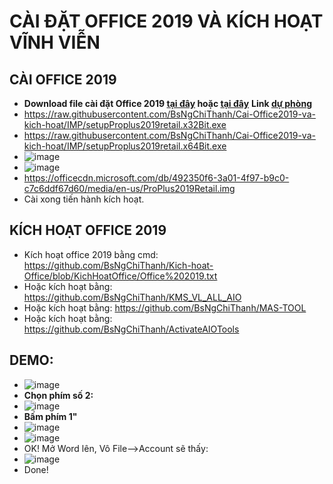# CÀI ĐẶT OFFICE 2019 VÀ KÍCH HOẠT VĨNH VIỄN #

## CÀI OFFICE 2019 ##
  - **Download file cài đặt Office 2019 [tại đây](https://officecdn.microsoft.com/db/492350f6-3a01-4f97-b9c0-c7c6ddf67d60/media/en-us/ProPlus2019Retail.img) hoặc [tại đây](https://bsthanh-my.sharepoint.com/:u:/g/personal/0914678254_bsthanh_onmicrosoft_com/EVzsWWwrfyZEgGgvo8TlzbEBEWUI3EIG7myUZG4axWS_6w?e=6YXlCa)** **Link [dự phòng](https://bsthanh-my.sharepoint.com/:u:/g/personal/0914678254_bsthanh_onmicrosoft_com/EUkFHSfS-aBOufvtlskYazwBhtITiwyIR0ADmVg-AZk9Kg?e=4epSA7)**
  - https://raw.githubusercontent.com/BsNgChiThanh/Cai-Office2019-va-kich-hoat/IMP/setupProplus2019retail.x32Bit.exe
  - https://raw.githubusercontent.com/BsNgChiThanh/Cai-Office2019-va-kich-hoat/IMP/setupProplus2019retail.x64Bit.exe
  - ![image](https://github.com/BsNgChiThanh/Cai-Office2019-va-kich-hoat/assets/82578024/0dae270a-292d-4cd5-a745-ceb46e9000a3)
  - ![image](https://github.com/BsNgChiThanh/Cai-Office2019-va-kich-hoat/assets/82578024/d229bc64-4c18-484f-931f-534f1e2a9ccb)
  - https://officecdn.microsoft.com/db/492350f6-3a01-4f97-b9c0-c7c6ddf67d60/media/en-us/ProPlus2019Retail.img
  - Cài xong tiến hành kích hoạt.

## KÍCH HOẠT OFFICE 2019 ##
  - Kích hoạt office 2019 bằng cmd: https://github.com/BsNgChiThanh/Kich-hoat-Office/blob/KichHoatOffice/Office%202019.txt
  - Hoặc kích hoạt bằng: https://github.com/BsNgChiThanh/KMS_VL_ALL_AIO
  - Hoặc kích hoạt bằng: https://github.com/BsNgChiThanh/MAS-TOOL
  - Hoặc kích hoạt bằng: https://github.com/BsNgChiThanh/ActivateAIOTools

## DEMO: ##
  - ![image](https://github.com/BsNgChiThanh/Cai-Office2019-va-kich-hoat/assets/82578024/18f65574-8106-4d4b-9ec1-827cfcee7a73)
  - **Chọn phím số 2:**
  - ![image](https://github.com/BsNgChiThanh/Cai-Office2019-va-kich-hoat/assets/82578024/8f3a9943-6645-43bc-a295-1cfbec7ca20b)
  - **Bấm phím 1"**
  - ![image](https://github.com/BsNgChiThanh/Cai-Office2019-va-kich-hoat/assets/82578024/cd775142-dc87-4a51-a12a-790873a0047d)
  - ![image](https://github.com/BsNgChiThanh/Cai-Office2019-va-kich-hoat/assets/82578024/24affcec-beb8-4b0d-a07a-fd623d4ca06b)
  - OK! Mở Word lên, Vô File-->Account sẽ thấy:
  - ![image](https://github.com/BsNgChiThanh/Cai-Office2019-va-kich-hoat/assets/82578024/09e0909d-bcab-453c-a6ae-43688ad15d7f)
  - Done!
